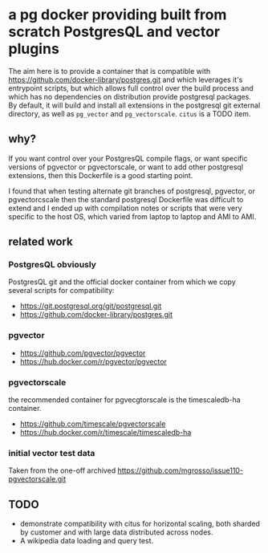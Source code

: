# a pg docker providing built from scratch PostgresQL and vector plugins

The aim here is to provide a container that is compatible with https://github.com/docker-library/postgres.git and which leverages it's entrypoint scripts, but which allows full control over the build process and which has no dependencies on distribution provide postgresql packages. By default, it will build and install all extensions in the postgresql git external directory, as well as `pg_vector` and `pg_vectorscale`. `citus` is a TODO item.

## why?

If you want control over your PostgresQL compile flags, or want specific versions of pgvector or pgvectorscale, or want to add other postgresql extensions, then this Dockerfile is a good starting point.

I found that when testing alternate git branches of postgresql, pgvector, or pgvectorcscale then the standard postgresql Dockerfile was difficult to extend and I ended up with compilation notes or scripts that were very specific to the host OS, which varied from laptop to laptop and AMI to AMI.

## related work

### PostgresQL obviously
PostgresQL git and the official docker container from which we copy several scripts for compatibility:
- https://git.postgresql.org/git/postgresql.git
- https://github.com/docker-library/postgres.git


### pgvector
- https://github.com/pgvector/pgvector
- https://hub.docker.com/r/pgvector/pgvector

### pgvectorscale

the recommended container for pgvecgtorscale is the timescaledb-ha container.

- https://github.com/timescale/pgvectorscale
- https://hub.docker.com/r/timescale/timescaledb-ha

### initial vector test data

Taken from the one-off archived https://github.com/mgrosso/issue110-pgvectorscale.git

## TODO

- demonstrate compatibility with citus for horizontal scaling, both sharded by customer and with large data distributed across nodes.
- A wikipedia data loading and query test.
